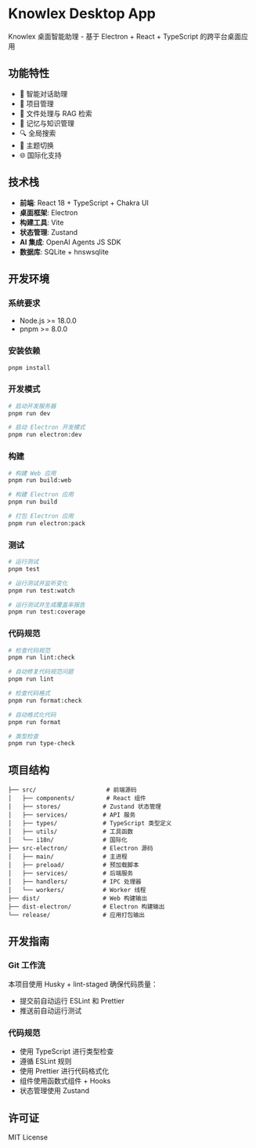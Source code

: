 # Knowlex Desktop App

Knowlex 桌面智能助理 - 基于 Electron + React + TypeScript 的跨平台桌面应用

## 功能特性

- 🤖 智能对话助理
- 📁 项目管理
- 📄 文件处理与 RAG 检索
- 🧠 记忆与知识管理
- 🔍 全局搜索
- 🎨 主题切换
- 🌐 国际化支持

## 技术栈

- **前端**: React 18 + TypeScript + Chakra UI
- **桌面框架**: Electron
- **构建工具**: Vite
- **状态管理**: Zustand
- **AI 集成**: OpenAI Agents JS SDK
- **数据库**: SQLite + hnswsqlite

## 开发环境

### 系统要求

- Node.js >= 18.0.0
- pnpm >= 8.0.0

### 安装依赖

```bash
pnpm install
```

### 开发模式

```bash
# 启动开发服务器
pnpm run dev

# 启动 Electron 开发模式
pnpm run electron:dev
```

### 构建

```bash
# 构建 Web 应用
pnpm run build:web

# 构建 Electron 应用
pnpm run build

# 打包 Electron 应用
pnpm run electron:pack
```

### 测试

```bash
# 运行测试
pnpm test

# 运行测试并监听变化
pnpm run test:watch

# 运行测试并生成覆盖率报告
pnpm run test:coverage
```

### 代码规范

```bash
# 检查代码规范
pnpm run lint:check

# 自动修复代码规范问题
pnpm run lint

# 检查代码格式
pnpm run format:check

# 自动格式化代码
pnpm run format

# 类型检查
pnpm run type-check
```

## 项目结构

```
├── src/                    # 前端源码
│   ├── components/         # React 组件
│   ├── stores/            # Zustand 状态管理
│   ├── services/          # API 服务
│   ├── types/             # TypeScript 类型定义
│   ├── utils/             # 工具函数
│   └── i18n/              # 国际化
├── src-electron/          # Electron 源码
│   ├── main/              # 主进程
│   ├── preload/           # 预加载脚本
│   ├── services/          # 后端服务
│   ├── handlers/          # IPC 处理器
│   └── workers/           # Worker 线程
├── dist/                  # Web 构建输出
├── dist-electron/         # Electron 构建输出
└── release/               # 应用打包输出
```

## 开发指南

### Git 工作流

本项目使用 Husky + lint-staged 确保代码质量：

- 提交前自动运行 ESLint 和 Prettier
- 推送前自动运行测试

### 代码规范

- 使用 TypeScript 进行类型检查
- 遵循 ESLint 规则
- 使用 Prettier 进行代码格式化
- 组件使用函数式组件 + Hooks
- 状态管理使用 Zustand

## 许可证

MIT License
